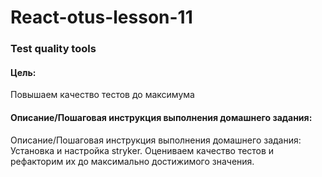 # React-otus-lesson-11
### Test quality tools  
  
#### Цель:  
Повышаем качество тестов до максимума  

#### Описание/Пошаговая инструкция выполнения домашнего задания:
  
Описание/Пошаговая инструкция выполнения домашнего задания:
Установка и настройка stryker.
Оцениваем качество тестов и рефакторим их до максимально достижимого значения.
